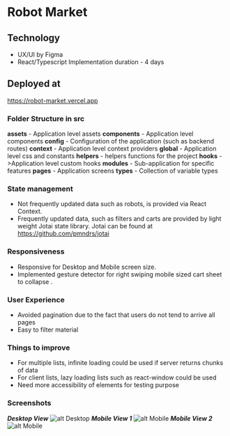 # Robot Market 
## Technology
* UX/UI by Figma
* React/Typescript
Implementation duration - 4 days 
## Deployed at 
https://robot-market.vercel.app
### Folder Structure in src
**assets** - Application level assets 
**components** - Application level components 
**config** - Configuration of the application (such as backend routes)
**context** - Application level context providers 
**global** - Application level css and constants 
**helpers** - helpers functions for the project 
**hooks** ->Application level custom hooks
**modules** - Sub-application for specific features 
**pages** - Application screens 
**types** - Collection of variable types 
### State management 
* Not frequently updated data such as robots, is provided via React Context.
* Frequently updated data, such as filters and carts are provided by light weight Jotai state library. Jotai can be found at https://github.com/pmndrs/jotai
### Responsiveness 
* Responsive for Desktop and Mobile screen size.
* Implemented gesture detector for right swiping mobile sized cart sheet to collapse . 

### User Experience 
* Avoided pagination due to the fact that users do not tend to arrive all pages 
* Easy to filter material

### Things to improve 
* For multiple lists, infinite loading could be used if server returns chunks of data
* For client lists, lazy loading lists such as react-window could be used
* Need more accessibility of elements for testing purpose 
### Screenshots

***Desktop View***
![alt Desktop](https://i.ibb.co/Dty37nq/ss1.png)
***Mobile View 1***
![alt Mobile](https://i.ibb.co/7RTmKK8/photo-2022-02-04-02-01-05.jpg)
***Mobile View 2***
![alt Mobile](https://i.ibb.co/kMJW5KY/photo-2022-02-04-02-01-10.jpg)
